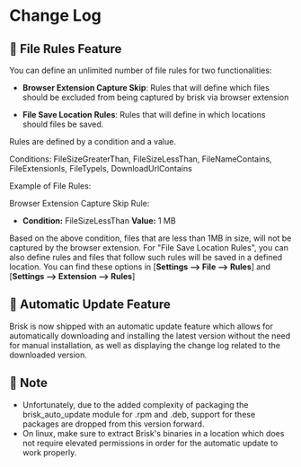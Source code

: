 # Change Log

## :rocket: File Rules Feature
You can define an unlimited number of file rules for two functionalities:
- **Browser Extension Capture Skip**:
Rules that will define which files should be excluded from being captured by brisk via browser extension

- **File Save Location Rules**:
Rules that will define in which locations should files be saved.

Rules are defined by a condition and a value.

Conditions:
FileSizeGreaterThan, FileSizeLessThan, FileNameContains, FileExtensionIs, FileTypeIs, DownloadUrlContains

Example of File Rules:

Browser Extension Capture Skip Rule: 

- **Condition:** FileSizeLessThan **Value:** 1 MB 

Based on the above condition, files that are less than 1MB in size, will not be captured by the browser extension.
For "File Save Location Rules", you can also define rules and files that follow such rules will be saved in a defined location.
You can find these options in [**Settings --> File --> Rules**] and [**Settings --> Extension --> Rules**]

## :arrows_counterclockwise: Automatic Update Feature
Brisk is now shipped with an automatic update feature which allows for automatically downloading and installing the latest version without the need for manual installation, as well as displaying the change log related to the downloaded version.

## :pencil: Note
- Unfortunately, due to the added complexity of packaging the brisk_auto_update module for .rpm and .deb, support for these packages are dropped from this version forward.
- On linux, make sure to extract Brisk's binaries in a location which does not require elevated permissions in order for the automatic update to work properly.
